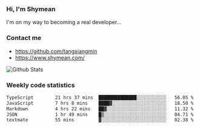### Hi, I'm Shymean

I'm on my way to becoming a real developer...

### Contact me

- <https://github.com/tangxiangmin>
- <https://www.shymean.com/>

![Github Stats](https://github-readme-stats.vercel.app/api?username=tangxiangmin&show_icons=true&theme=dark)


###  Weekly code statistics

<!--START_SECTION:waka-->

```txt
TypeScript        21 hrs 37 mins  ██████████████░░░░░░░░░░░   56.05 %
JavaScript        7 hrs 8 mins    ████▓░░░░░░░░░░░░░░░░░░░░   18.50 %
Markdown          4 hrs 22 mins   ██▓░░░░░░░░░░░░░░░░░░░░░░   11.32 %
JSON              1 hr 49 mins    █▒░░░░░░░░░░░░░░░░░░░░░░░   04.71 %
textmate          55 mins         ▓░░░░░░░░░░░░░░░░░░░░░░░░   02.38 %
```

<!--END_SECTION:waka-->